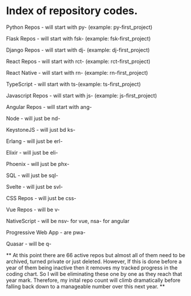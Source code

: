 # Index of repository codes.

Python Repos - will start with py- (example: py-first_project)

Flask Repos - will start with fsk- (example: fsk-first_project)

Django Repos - will start with dj- (example: dj-first_project)

React Repos - will start with rct- (example: rct-first_project)

React Native - will start with rn- (example: rn-first_project)

TypeScript - will start with ts-(example: ts-first_project)

Javascript Repos - will start with js- (example: js-first_project)

Angular Repos - will start with ang-

Node - will just be nd-

KeystoneJS - will just bd ks-

Erlang - will just be erl-

Elixir - will just be eli-

Phoenix - will just be phx-

SQL - will just be sql-

Svelte - will just be svl-

CSS Repos - will just be css-

Vue Repos - will be v-

NativeScript - will be nsv- for vue, nsa- for angular

Progressive Web App - are pwa-

Quasar - will be q- 


** At this point there are 66 active repos but almost all of them need to be archived, turned private or just deleted. However, If this is done before a year of them being inactive then it removes my tracked progress in the coding chart. So I will be eliminating these one by one as they reach that year mark. Therefore, my inital repo count will climb dramatically before falling back down to a manageable number over this next year. **


